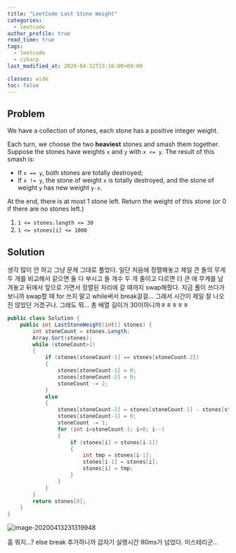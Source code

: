```yaml
---
title: "LeetCode Last Stone Weight"
categories:
  - leetcode
author_profile: true
read_time: true
tags:
  - leetcode
  - csharp
last_modified_at: 2020-04-12T23:16:00+09:00

classes: wide
toc: false
---
```


## Problem

We have a collection of stones, each stone has a positive integer weight.

Each turn, we choose the two **heaviest** stones and smash them together. Suppose the stones have weights `x` and `y` with `x <= y`. The result of this smash is:

- If `x == y`, both stones are totally destroyed;
- If `x != y`, the stone of weight `x` is totally destroyed, and the stone of weight `y` has new weight `y-x`.

At the end, there is at most 1 stone left. Return the weight of this stone (or 0 if there are no stones left.)

1. `1 <= stones.length <= 30`
2. `1 <= stones[i] <= 1000`





## Solution

생각 많이 안 하고 그냥 문제 그대로 풀었다. 일단 처음에 정렬해놓고 제일 큰 돌의 무게 두 개를 비교해서 같으면 둘 다 부시고 돌 개수 두 개 줄이고 다르면 더 큰 애 무게를 남겨놓고 뒤에서 앞으로 가면서 정렬된 자리에 갈 때까지 swap해줬다. 지금 풀이 쓰다가 보니까 swap할 때 for 쓰지 말고 while써서 break걸걸... 그래서 시간이 제일 잘 나오진 않았던 거겠구나. 그래도 뭐... 총 배열 길이가 30이하니까ㅎㅎㅎㅎㅎ

```c#
public class Solution {
    public int LastStoneWeight(int[] stones) {
        int stoneCount = stones.Length;
        Array.Sort(stones);
        while (stoneCount>1)
        {
            if (stones[stoneCount-1] == stones[stoneCount-2])
            {
                stones[stoneCount-1] = 0;
                stones[stoneCount-2] = 0;
                stoneCount -= 2;
            }
            else
            {
                stones[stoneCount-2] = stones[stoneCount-1] - stones[stoneCount-2];
                stones[stoneCount-1] = 0;
                stoneCount -= 1;
                for (int i=stoneCount-1; i>0; i--)
                {
                    if (stones[i] < stones[i-1])
                    {
                        int tmp = stones[i-1];
                        stones[i-1] = stones[i];
                        stones[i] = tmp;
                    }
                }
            }
        }
        return stones[0];
    }
}
```

![image-20200413231319948](C:\Users\hyeyo\AppData\Roaming\Typora\typora-user-images\image-20200413231319948.png)





 흠 뭐지...? else break 추가하니까 갑자기 실행시간 90ms가 넘었다. 미스테리군...